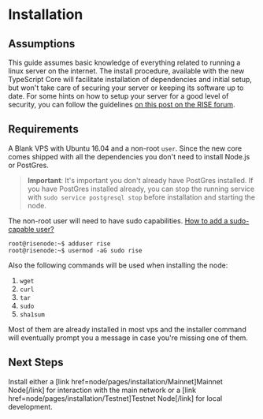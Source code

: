 # Installation

## Assumptions
This guide assumes basic knowledge of everything related to running a linux server on the internet. 
The install procedure, available with the new TypeScript Core will facilitate installation of dependencies and initial setup, but won't take care of securing your server or keeping its software up to date.
For some hints on how to setup your server for a good level of security, you can follow the guidelines [on this post on the RISE forum](https://forum.rise.vision/topic/8/initial-server-setup).


## Requirements
A Blank VPS with Ubuntu 16.04 and a non-root `user`. Since the new core comes shipped with all the dependencies you don't need to install Node.js or PostGres.

> **Important**: It's important you don't already have PostGres installed. If you have PostGres installed already, you can stop the running service with `sudo service postgresql stop` before installation and starting the node.

The non-root user will need to have sudo capabilities. [How to add a sudo-capable user?](https://www.digitalocean.com/community/tutorials/how-to-create-a-sudo-user-on-ubuntu-quickstart)

```
root@risenode:~$ adduser rise
root@risenode:~$ usermod -aG sudo rise
```

Also the following commands will be used when installing the node:

1. `wget`
2. `curl`
3. `tar`
4. `sudo`
5. `sha1sum`

Most of them are already installed in most vps and the installer command will eventually prompt you a message in case you're missing one of them.

## Next Steps

Install either a [link href=node/pages/installation/Mainnet]Mainnet Node[/link] for interaction with the main network or a [link href=node/pages/installation/Testnet]Testnet Node[/link] for local development.
